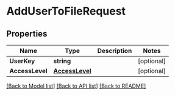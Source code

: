 # AddUserToFileRequest

## Properties

Name | Type | Description | Notes
------------ | ------------- | ------------- | -------------
**UserKey** | **string** |  | [optional] 
**AccessLevel** | [**AccessLevel**](AccessLevel.md) |  | [optional] 

[[Back to Model list]](../README.md#documentation-for-models) [[Back to API list]](../README.md#documentation-for-api-endpoints) [[Back to README]](../README.md)



